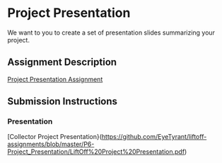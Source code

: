 # Project Presentation
We want to you to create a set of presentation slides summarizing your project.

## Assignment Description
[Project Presentation Assignment](https://education.launchcode.org/liftoff/modules/assignments/project-presentation)

## Submission Instructions

### Presentation
[Collector Project Presentation}(https://github.com/EyeTyrant/liftoff-assignments/blob/master/P6-Project_Presentation/LiftOff%20Project%20Presentation.pdf)
